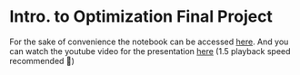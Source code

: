 # Intro. to Optimization Final Project

For the sake of convenience the notebook can be accessed [here](https://colab.research.google.com/drive/12l-fSJ5xSJBGi35bTgXLRUCBoGDvc02L?usp=sharing). And you can watch the youtube video for the presentation [here](https://youtu.be/l_f50I4G29E) (1.5 playback speed recommended :slightly_smiling_face:) 

